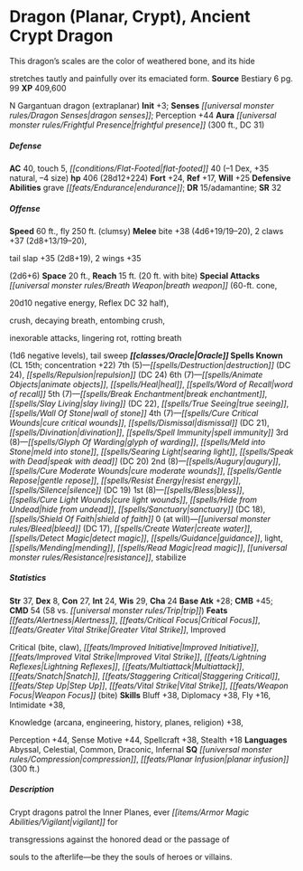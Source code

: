 ﻿---
cssclass: [monsters]
title1: Dragon (Planar, Crypt), Ancient Crypt Dragon
desc_short: This dragon's scales are the color of weathered bone, and its hidestretches
  tautly and painfully over its emaciated form.
title2: Ancient Crypt Dragon
CR: 21
sources:
- name: Bestiary 6
  page: 99
  link: http://paizo.com/products/btpy9oge?Pathfinder-Roleplaying-Game-Bestiary-6-Hardcover
XP: 409600
alignment: N
size: Gargantuan
type: dragon
subtypes:
- extraplanar
initiative:
  bonus: 3
senses:
  dragon senses: true
auras:
- name: frightful presence
  radius: 300
  DC: 31
AC:
  AC: 40
  touch: 5
  flat_footed: 40
  components:
    dex: -1
    natural: 35
    size: -4
HP:
  HP: 406
  long: 28d12+224
saves:
  fort: 24
  ref: 17
  will: 25
defensive_abilities:
- grave endurance
DR:
- amount: 15
  weakness: adamantine
SR: 32
speeds:
  base: 60
  fly: 250
  fly_maneuverability: clumsy
attacks:
  melee:
  - - text: bite +38 (4d6+19/19-20)
      entries:
      - - damage: 4d6+19
          crit_range: 19-20
      attack: bite
      bonus:
      - 38
    - text: 2 claws +37 (2d8+13/19-20)
      entries:
      - - damage: 2d8+13
          crit_range: 19-20
      count: 2
      attack: claws
      bonus:
      - 37
    - text: tail slap +35 (2d8+19)
      entries:
      - - damage: 2d8+19
      attack: tail slap
      bonus:
      - 35
    - text: 2 wings +35(2d6+6)
      entries:
      - - damage: 2d6+6
      count: 2
      attack: wings
      bonus:
      - 35
  special:
  - breath weapon (60-ft. cone,20d10 negative energy, Reflex DC 32 half),crush
  - decaying breath
  - entombing crush,inexorable attacks
  - lingering rot
  - rotting breath(1d6 negative levels)
  - tail sweep
space: 20
reach: 15
reach_other: 20 ft. with bite
spells:
  entries:
  - name: destruction
    source: Oracle
    level: 7
    DC: 24
  - name: repulsion
    source: Oracle
    level: 7
    DC: 24
  - name: animate objects
    source: Oracle
    level: 6
  - name: heal
    source: Oracle
    level: 6
  - name: word of recall
    source: Oracle
    level: 6
  - name: break enchantment
    source: Oracle
    level: 5
  - name: slay living
    source: Oracle
    level: 5
    DC: 22
  - name: true seeing
    source: Oracle
    level: 5
  - name: wall of stone
    source: Oracle
    level: 5
  - name: cure critical wounds
    source: Oracle
    level: 4
  - name: dismissal
    source: Oracle
    level: 4
    DC: 21
  - name: divination
    source: Oracle
    level: 4
  - name: spell immunity
    source: Oracle
    level: 4
  - name: glyph of warding
    source: Oracle
    level: 3
  - name: meld into stone
    source: Oracle
    level: 3
  - name: searing light
    source: Oracle
    level: 3
  - name: speak with dead
    source: Oracle
    level: 3
    DC: 20
  - name: augury
    source: Oracle
    level: 2
  - name: cure moderate wounds
    source: Oracle
    level: 2
  - name: gentle repose
    source: Oracle
    level: 2
  - name: resist energy
    source: Oracle
    level: 2
  - name: silence
    source: Oracle
    level: 2
    DC: 19
  - name: bless
    source: Oracle
    level: 1
  - name: cure light wounds
    source: Oracle
    level: 1
  - name: hide from undead
    source: Oracle
    level: 1
  - name: sanctuary
    source: Oracle
    level: 1
    DC: 18
  - name: shield of faith
    source: Oracle
    level: 1
  - name: bleed
    source: Oracle
    level: 0
    DC: 17
  - name: create water
    source: Oracle
    level: 0
  - name: detect magic
    source: Oracle
    level: 0
  - name: guidance
    source: Oracle
    level: 0
  - name: light
    source: Oracle
    level: 0
  - name: mending
    source: Oracle
    level: 0
  - name: read magic
    source: Oracle
    level: 0
  - name: resistance
    source: Oracle
    level: 0
  - name: stabilize
    source: Oracle
    level: 0
  sources:
  - name: Oracle
    type: known
    CL: 15
    concentration: 22
    slots:
      7: 5
      6: 7
      5: 7
      4: 7
      3: 8
      2: 8
      1: 8
      0: at-will
ability_scores:
  STR: 37
  DEX: 8
  CON: 27
  INT: 24
  WIS: 29
  CHA: 24
BAB: 28
CMB: 45
CMD: 54
CMD_other: 58 vs. trip
feats:
- name: Alertness
- name: Critical Focus
- name: Greater Vital Strike
- name: ImprovedCritical (bite)
- name: ImprovedCritical (claw)
- name: Improved Initiative
- name: Improved Vital Strike
- name: Lightning Reflexes
- name: Multiattack
- name: Snatch
- name: Staggering Critical
- name: Step Up
- name: Vital Strike
- name: Weapon Focus (bite)
skills:
  Bluff: 38
  Diplomacy: 38
  Fly: 16
  Intimidate: 38
  Knowledge (arcana): 38
  Knowledge (engineering): 38
  Knowledge (history): 38
  Knowledge (planes): 38
  Knowledge (religion): 38
  Perception: 44
  Sense Motive: 44
  Spellcraft: 38
  Stealth: 18
languages:
- Abyssal
- Celestial
- Common
- Draconic
- Infernal
special_qualities:
- compression
- planar infusion (300 ft.)
desc_long: Crypt dragons patrol the Inner Planes, ever vigilant fortransgressions
  against the honored dead or the passage ofsouls to the afterlife-be they the souls
  of heroes or villains.

---

# Dragon (Planar, Crypt), Ancient Crypt Dragon
This dragon’s scales are the color of weathered bone, and its hide

stretches tautly and painfully over its emaciated form.
**Source** Bestiary 6 pg. 99
**XP** 409,600

N Gargantuan dragon (extraplanar)
**Init** +3; **Senses** _[[universal monster rules/Dragon Senses|dragon senses]]_; Perception +44
**Aura** _[[universal monster rules/Frightful Presence|frightful presence]]_ (300 ft., DC 31)

##### Defense

**AC** 40, touch 5, _[[conditions/Flat-Footed|flat-footed]]_ 40 (–1 Dex, +35 natural, –4 size)
**hp** 406 (28d12+224)
**Fort** +24, **Ref** +17, **Will** +25
**Defensive Abilities** grave _[[feats/Endurance|endurance]]_; **DR** 15/adamantine; **SR** 32

##### Offense
**Speed** 60 ft., fly 250 ft. (clumsy)
**Melee** bite +38 (4d6+19/19–20), 2 claws +37 (2d8+13/19–20),

tail slap +35 (2d8+19), 2 wings +35

(2d6+6)
**Space** 20 ft., **Reach** 15 ft. (20 ft. with bite)
**Special Attacks** _[[universal monster rules/Breath Weapon|breath weapon]]_ (60-ft. cone,

20d10 negative energy, Reflex DC 32 half),

crush, decaying breath, entombing crush,

inexorable attacks, lingering rot, rotting breath

(1d6 negative levels), tail sweep
**_[[classes/Oracle|Oracle]]_ Spells Known** (CL 15th; concentration +22)
7th (5)—_[[spells/Destruction|destruction]]_ (DC 24), _[[spells/Repulsion|repulsion]]_ (DC 24) 
6th (7)—_[[spells/Animate Objects|animate objects]]_, _[[spells/Heal|heal]]_, _[[spells/Word of Recall|word of recall]]_ 
5th (7)—_[[spells/Break Enchantment|break enchantment]]_, _[[spells/Slay Living|slay living]]_ (DC 22), _[[spells/True Seeing|true seeing]]_, _[[spells/Wall Of Stone|wall of stone]]_ 
4th (7)—_[[spells/Cure Critical Wounds|cure critical wounds]]_, _[[spells/Dismissal|dismissal]]_ (DC 21), _[[spells/Divination|divination]]_, _[[spells/Spell Immunity|spell immunity]]_ 
3rd (8)—_[[spells/Glyph Of Warding|glyph of warding]]_, _[[spells/Meld into Stone|meld into stone]]_, _[[spells/Searing Light|searing light]]_, _[[spells/Speak with Dead|speak with dead]]_ (DC 20) 
2nd (8)—_[[spells/Augury|augury]]_, _[[spells/Cure Moderate Wounds|cure moderate wounds]]_, _[[spells/Gentle Repose|gentle repose]]_, _[[spells/Resist Energy|resist energy]]_, _[[spells/Silence|silence]]_ (DC 19) 
1st (8)—_[[spells/Bless|bless]]_, _[[spells/Cure Light Wounds|cure light wounds]]_, _[[spells/Hide from Undead|hide from undead]]_, _[[spells/Sanctuary|sanctuary]]_ (DC 18), _[[spells/Shield Of Faith|shield of faith]]_ 
0 (at will)—_[[universal monster rules/Bleed|bleed]]_ (DC 17), _[[spells/Create Water|create water]]_, _[[spells/Detect Magic|detect magic]]_, _[[spells/Guidance|guidance]]_, light, _[[spells/Mending|mending]]_, _[[spells/Read Magic|read magic]]_, _[[universal monster rules/Resistance|resistance]]_, stabilize

##### Statistics
**Str** 37, **Dex** 8, **Con** 27, **Int** 24, **Wis** 29, **Cha** 24
**Base Atk** +28; **CMB** +45; **CMD** 54 (58 vs. _[[universal monster rules/Trip|trip]]_)
**Feats** _[[feats/Alertness|Alertness]]_, _[[feats/Critical Focus|Critical Focus]]_, _[[feats/Greater Vital Strike|Greater Vital Strike]]_, Improved

Critical (bite, claw), _[[feats/Improved Initiative|Improved Initiative]]_, _[[feats/Improved Vital Strike|Improved Vital Strike]]_, _[[feats/Lightning Reflexes|Lightning Reflexes]]_, _[[feats/Multiattack|Multiattack]]_, _[[feats/Snatch|Snatch]]_, _[[feats/Staggering Critical|Staggering Critical]]_, _[[feats/Step Up|Step Up]]_, _[[feats/Vital Strike|Vital Strike]]_, _[[feats/Weapon Focus|Weapon Focus]]_ (bite)
**Skills** Bluff +38, Diplomacy +38, Fly +16, Intimidate +38,

Knowledge (arcana, engineering, history, planes, religion) +38,

Perception +44, Sense Motive +44, Spellcraft +38, Stealth +18
**Languages** Abyssal, Celestial, Common, Draconic, Infernal
**SQ** _[[universal monster rules/Compression|compression]]_, _[[feats/Planar Infusion|planar infusion]]_ (300 ft.)

##### Description

Crypt dragons patrol the Inner Planes, ever _[[items/Armor Magic Abilities/Vigilant|vigilant]]_ for

transgressions against the honored dead or the passage of

souls to the afterlife—be they the souls of heroes or villains.